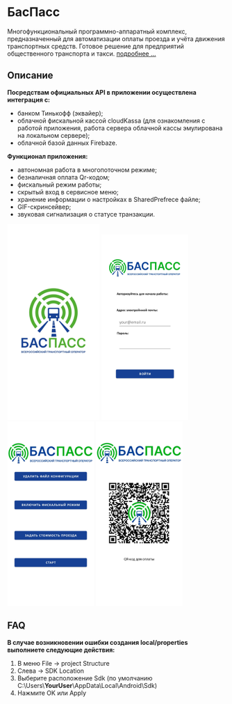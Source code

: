 <h1>БасПасс</h1>

<span>Многофункциональный программно-аппаратный комплекс,
предназначенный для автоматизации оплаты проезда
и учёта движения транспортных средств.
Готовое решение для предприятий общественного транспорта и такси. <a href="https://www.buspass.ru/">подробнее ...</a></span>


<h2>Описание</h2>

**Посредствам официальных API в приложении осуществлена интеграция с:**

- банком Тинькофф (эквайер);
- облачной фискальной кассой cloudKassa (для ознакомления с работой приложения, работа сервера облачной кассы эмулирована на локальном сервере);
- облачной базой данных Firebaze.

**Функционал приложения:**

- автономная работа в многопоточном режиме;
- безналичная оплата Qr-кодом;
- фискальный режим работы;
- скрытый вход в сервисное меню;
- хранение информации о настройках в SharedPrefrece файле;
- GIF-скринсейвер;
- звуковая сигнализация о статусе транзакции.

<div>
    <img src="images/scr1.jpg" height="450px">
    <img src="images/scr2.jpg" height="425px">
    <img src="images/scr3.jpg" height="425px">
    <img src="images/scr4.jpg" height="425px">
</div>

<h2>FAQ</h2>

**В случае возникновении ошибки создания local/properties выполниете следующие действия:**

1. В меню File -> project Structure
2. Cлева -> SDK Location
3. Выберите расположение Sdk (по умолчанию C:\Users\\**YourUser**\AppData\Local\Android\Sdk)
4. Нажмите OK или Apply 
